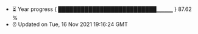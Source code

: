 - ⏳ Year progress { ██████████████████████████▁▁▁▁ } 87.62 %
- ⏰ Updated on Tue, 16 Nov 2021 19:16:24 GMT

